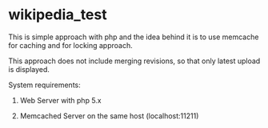 wikipedia_test
==============

This is simple approach with php and the idea behind it is to use memcache for caching and for locking approach.

This approach does not include merging revisions, so that only latest upload is displayed.


System requirements:

1. Web Server with php 5.x

2. Memcached Server on the same host (localhost:11211)
